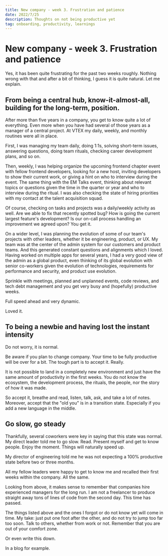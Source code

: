 ```yaml
---
title: New company - week 3. Frustration and patience
date: 2022/7/25
description: Thoughts on not being productive yet
tag: onboarding, productivity, learnings
---
```


# New company - week 3. Frustration and patience

Yes, it has been quite frustrating for the past two weeks roughly. Nothing wrong with that and after a bit of thinking, I guess it is quite natural. Let me explain. 

## From being a central hub, know-it-almost-all, building for the long-term, position.

After more than five years in a company, you get to know quite a lot of everything. Even more when you have had several of those years as a manager of a central project. At VTEX my daily, weekly, and monthly routines were all in place.

First, I was managing my team daily, doing 1:1s, solving short-term issues, answering questions, doing team rituals, checking career development plans, and so on.  

Then, weekly, I was helping organize the upcoming frontend chapter event with fellow frontend developers, looking for a new host, inviting developers to show their current work, or giving a hint on who to interview during the event. The same thing with the EM Talks event, thinking about relevant topics or questions given the time in the quarter or year and who to interview during the ritual. I was also checking the state of hiring priorities with my contact at the talent acquisition squad.

Of course, checking on tasks and projects was a daily/weekly activity as well. Are we able to fix that recently spotted bug? How is going the current largest feature's development? Is our on-call process handling an improvement we agreed upon? You get it. 

On a wider level, I was planning the evolution of some of our team's projects with other leaders, whether it be engineering, product, or UX. My team was at the center of the admin system for our customers and product teams. And this generated constant questions and alignments which I loved. Having worked on multiple apps for several years, I had a very good view of the admin as a global product, even thinking of its global evolution with senior co-workers given the evolution of technologies, requirements for performance and security, and product use evolution. 

Sprinkle with meetings, planned and unplanned events, code reviews, and tech debt management and you get very busy and (hopefully) productive weeks. 

Full speed ahead and very dynamic. 

Loved it.

## To being a newbie and having lost the instant intensity

Do not worry, it is normal.

Be aware if you plan to change company. Your time to be fully productive will be over for a bit. The tough part is to accept it. Really. 

It is not possible to land in a completely new environment and just have the same amount of productivity in the first weeks. You do not know the ecosystem, the development process, the rituals, the people, nor the story of how it was made. 

So accept it, breathe and read, listen, talk, ask, and take a lot of notes. Moreover, accept that the "old you" is in a transition state. Especially if you add a new language in the middle.

## Go slow, go steady

Thankfully, several coworkers were key in saying that this state was normal. My direct leader told me to go slow. Read. Present myself and get to know people. Enjoy the moment. Things will naturally speed up. 

My director of engineering told me he was not expecting a 100% productive state before two or three months. 

All my fellow leaders were happy to get to know me and recalled their first weeks within the company. All the same.

Looking from above, it makes sense to remember that companies hire experienced managers for the long run. I am not a freelancer to produce straight away tons of lines of code from the second day. This time has passed.

The things listed above and the ones I forgot or do not know yet will come in time. My take: just put one foot after the other, and do not try to jump too far too soon. Talk to others, whether from work or not. Remember that you are out of your comfort zone. 

Or even write this down. 

In a blog for example.
